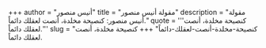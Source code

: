 +++
author = "أنيس منصور"
title = "مقولة أنيس منصور"
description = "مقولة أنيس منصور: كنصيحة مخلدة، أنصت لعقلك دائماً."
quote = '''كنصيحة مخلدة، أنصت لعقلك دائماً.''' 
slug = "كنصيحة-مخلدة-أنصت-لعقلك-دائماً"
+++
كنصيحة مخلدة، أنصت لعقلك دائماً.
